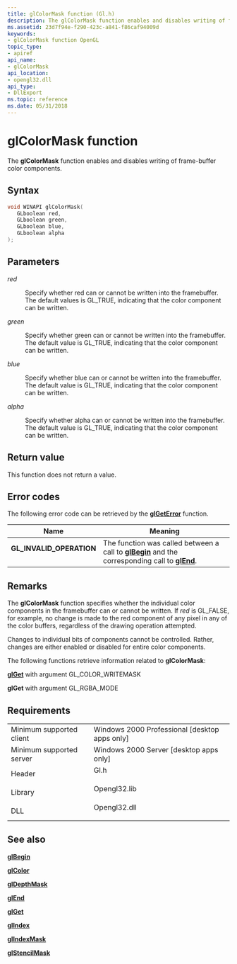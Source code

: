 ```yaml
---
title: glColorMask function (Gl.h)
description: The glColorMask function enables and disables writing of frame-buffer color components.
ms.assetid: 23d7f94e-f290-423c-a841-f86caf94009d
keywords:
- glColorMask function OpenGL
topic_type:
- apiref
api_name:
- glColorMask
api_location:
- opengl32.dll
api_type:
- DllExport
ms.topic: reference
ms.date: 05/31/2018
---
```


# glColorMask function

The **glColorMask** function enables and disables writing of frame-buffer color components.

## Syntax


```C++
void WINAPI glColorMask(
   GLboolean red,
   GLboolean green,
   GLboolean blue,
   GLboolean alpha
);
```



## Parameters

<dl> <dt>

*red* 
</dt> <dd>

Specify whether red can or cannot be written into the framebuffer. The default values is GL\_TRUE, indicating that the color component can be written.

</dd> <dt>

*green* 
</dt> <dd>

Specify whether green can or cannot be written into the framebuffer. The default value is GL\_TRUE, indicating that the color component can be written.

</dd> <dt>

*blue* 
</dt> <dd>

Specify whether blue can or cannot be written into the framebuffer. The default value is GL\_TRUE, indicating that the color component can be written.

</dd> <dt>

*alpha* 
</dt> <dd>

Specify whether alpha can or cannot be written into the framebuffer. The default value is GL\_TRUE, indicating that the color component can be written.

</dd> </dl>

## Return value

This function does not return a value.

## Error codes

The following error code can be retrieved by the [**glGetError**](glgeterror.md) function.



| Name                                                                                                  | Meaning                                                                                                                               |
|-------------------------------------------------------------------------------------------------------|---------------------------------------------------------------------------------------------------------------------------------------|
| <dl> <dt>**GL\_INVALID\_OPERATION**</dt> </dl> | The function was called between a call to [**glBegin**](glbegin.md) and the corresponding call to [**glEnd**](glend.md).<br/> |



## Remarks

The **glColorMask** function specifies whether the individual color components in the framebuffer can or cannot be written. If *red* is GL\_FALSE, for example, no change is made to the red component of any pixel in any of the color buffers, regardless of the drawing operation attempted.

Changes to individual bits of components cannot be controlled. Rather, changes are either enabled or disabled for entire color components.

The following functions retrieve information related to **glColorMask**:

[**glGet**](glgetbooleanv--glgetdoublev--glgetfloatv--glgetintegerv.md) with argument GL\_COLOR\_WRITEMASK

**glGet** with argument GL\_RGBA\_MODE

## Requirements



|                                     |                                                                                         |
|-------------------------------------|-----------------------------------------------------------------------------------------|
| Minimum supported client<br/> | Windows 2000 Professional \[desktop apps only\]<br/>                              |
| Minimum supported server<br/> | Windows 2000 Server \[desktop apps only\]<br/>                                    |
| Header<br/>                   | <dl> <dt>Gl.h</dt> </dl>         |
| Library<br/>                  | <dl> <dt>Opengl32.lib</dt> </dl> |
| DLL<br/>                      | <dl> <dt>Opengl32.dll</dt> </dl> |



## See also

<dl> <dt>

[**glBegin**](glbegin.md)
</dt> <dt>

[**glColor**](glcolor-functions.md)
</dt> <dt>

[**glDepthMask**](gldepthmask.md)
</dt> <dt>

[**glEnd**](glend.md)
</dt> <dt>

[**glGet**](glgetbooleanv--glgetdoublev--glgetfloatv--glgetintegerv.md)
</dt> <dt>

[**glIndex**](glindex-functions.md)
</dt> <dt>

[**glIndexMask**](glindexmask.md)
</dt> <dt>

[**glStencilMask**](glstencilmask.md)
</dt> </dl>

 

 





